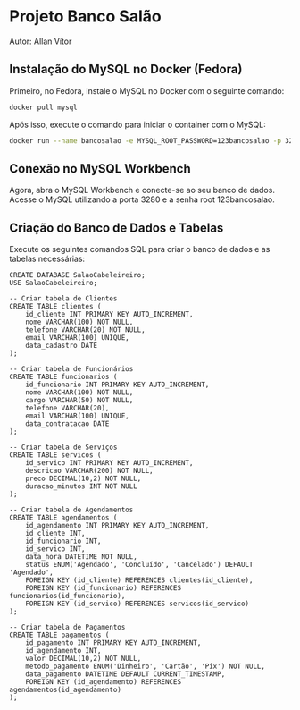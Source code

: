 # Projeto Banco Salão
Autor: Allan Vítor

## Instalação do MySQL no Docker (Fedora)

Primeiro, no Fedora, instale o MySQL no Docker com o seguinte comando:

```bash
docker pull mysql
```

Após isso, execute o comando para iniciar o container com o MySQL:

```bash
docker run --name bancosalao -e MYSQL_ROOT_PASSWORD=123bancosalao -p 3280:3306 -v ~/dados-salao:/var/lib/mysql -d mysql:latest
```

## Conexão no MySQL Workbench
Agora, abra o MySQL Workbench e conecte-se ao seu banco de dados. Acesse o MySQL utilizando a porta 3280 e a senha root 123bancosalao.

## Criação do Banco de Dados e Tabelas
Execute os seguintes comandos SQL para criar o banco de dados e as tabelas necessárias:

````
CREATE DATABASE SalaoCabeleireiro;
USE SalaoCabeleireiro;

-- Criar tabela de Clientes
CREATE TABLE clientes (
    id_cliente INT PRIMARY KEY AUTO_INCREMENT,
    nome VARCHAR(100) NOT NULL,
    telefone VARCHAR(20) NOT NULL,
    email VARCHAR(100) UNIQUE,
    data_cadastro DATE
);

-- Criar tabela de Funcionários
CREATE TABLE funcionarios (
    id_funcionario INT PRIMARY KEY AUTO_INCREMENT,
    nome VARCHAR(100) NOT NULL,
    cargo VARCHAR(50) NOT NULL,
    telefone VARCHAR(20),
    email VARCHAR(100) UNIQUE,
    data_contratacao DATE 
);

-- Criar tabela de Serviços
CREATE TABLE servicos (
    id_servico INT PRIMARY KEY AUTO_INCREMENT,
    descricao VARCHAR(200) NOT NULL,
    preco DECIMAL(10,2) NOT NULL,
    duracao_minutos INT NOT NULL
);

-- Criar tabela de Agendamentos
CREATE TABLE agendamentos (
    id_agendamento INT PRIMARY KEY AUTO_INCREMENT,
    id_cliente INT,
    id_funcionario INT,
    id_servico INT,
    data_hora DATETIME NOT NULL,
    status ENUM('Agendado', 'Concluído', 'Cancelado') DEFAULT 'Agendado',
    FOREIGN KEY (id_cliente) REFERENCES clientes(id_cliente),
    FOREIGN KEY (id_funcionario) REFERENCES funcionarios(id_funcionario),
    FOREIGN KEY (id_servico) REFERENCES servicos(id_servico)
);

-- Criar tabela de Pagamentos
CREATE TABLE pagamentos (
    id_pagamento INT PRIMARY KEY AUTO_INCREMENT,
    id_agendamento INT,
    valor DECIMAL(10,2) NOT NULL,
    metodo_pagamento ENUM('Dinheiro', 'Cartão', 'Pix') NOT NULL,
    data_pagamento DATETIME DEFAULT CURRENT_TIMESTAMP,
    FOREIGN KEY (id_agendamento) REFERENCES agendamentos(id_agendamento)
);
````
